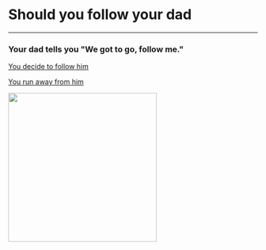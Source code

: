 # Should you follow your dad
---

### Your dad tells you "We got to go, follow me."

[You decide to follow him](following.md)

[You run away from him](run.md)

<img src="https://github.com/fatjond0413/CYOA/assets/146867501/d24991f6-f17f-4f00-9809-faadf295ff3a" img align="top right" width="300" height="300">
